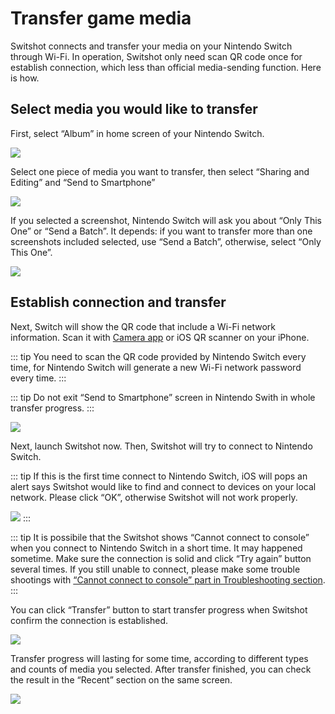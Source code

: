 # Transfer game media

Switshot connects and transfer your media on your Nintendo Switch through Wi-Fi. In operation, Switshot only need scan QR code once for establish connection, which less than official media-sending function. Here is how.

## Select media you would like to transfer

First, select “Album” in home screen of your Nintendo Switch.

![](https://i.loli.net/2021/09/16/ogJxvRCPr8b2nOD.jpg)

Select one piece of media you want to transfer, then select “Sharing and Editing” and “Send to Smartphone”

![](https://i.loli.net/2021/09/16/LtpRsoXQnh1eC7z.jpg)

If you selected a screenshot, Nintendo Switch will ask you about “Only This One” or “Send a Batch”. It depends: if you want to transfer more than one screenshots included selected, use “Send a Batch”, otherwise, select “Only This One”.

![](https://i.loli.net/2021/09/16/4aCVrxtTRIZpBM1.png)

## Establish connection and transfer

Next, Switch will show the QR code that include a Wi-Fi network information. Scan it with [Camera app](https://support.apple.com/en-us/HT208843) or iOS QR scanner on your iPhone.

::: tip
You need to scan the QR code provided by Nintendo Switch every time, for Nintendo Switch will generate a new Wi-Fi network password every time.
:::

::: tip
Do not exit “Send to Smartphone” screen in Nintendo Swith in whole transfer progress.
:::

![](https://i.loli.net/2021/09/16/lQDj2y1wSVoUkHz.png)

Next, launch Switshot now. Then, Switshot will try to connect to Nintendo Switch.

::: tip
If this is the first time connect to Nintendo Switch, iOS will pops an alert says Switshot would like to find and connect to devices on your local network. Please click “OK”, otherwise Switshot will not work properly.

![](/images/en-us/local-network-alert.png)
:::

::: tip
It is possibile that the Switshot shows “Cannot connect to console” when you connect to Nintendo Switch in a short time. It may happened sometime. Make sure the connection is solid and click “Try again” button several times. If you still unable to connect, please make some trouble shootings with [“Cannot connect to console” part in Troubleshooting section](/troubleshooting/cannot-connect-to-switch.md).
:::

You can click “Transfer” button to start transfer progress when Switshot confirm the connection is established.

![](/images/en-us/connected-screen.png)

Transfer progress will lasting for some time, according to different types and counts of media you selected. After transfer finished, you can check the result in the “Recent” section on the same screen.

![](/images/en-us/transfer-ended.png)
